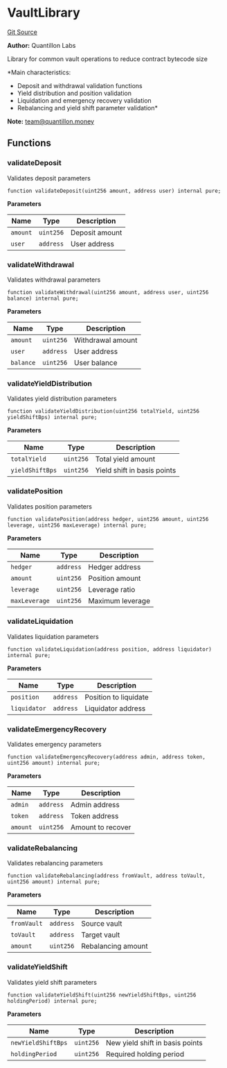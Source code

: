 # VaultLibrary
[Git Source](https://github.com/Quantillon-Labs/smart-contracts/quantillon-protocol/blob/996f4133ba7998f0eb28738b06e228de221fcf63/src/libraries/VaultLibrary.sol)

**Author:**
Quantillon Labs

Library for common vault operations to reduce contract bytecode size

*Main characteristics:
- Deposit and withdrawal validation functions
- Yield distribution and position validation
- Liquidation and emergency recovery validation
- Rebalancing and yield shift parameter validation*

**Note:**
team@quantillon.money


## Functions
### validateDeposit

Validates deposit parameters


```solidity
function validateDeposit(uint256 amount, address user) internal pure;
```
**Parameters**

|Name|Type|Description|
|----|----|-----------|
|`amount`|`uint256`|Deposit amount|
|`user`|`address`|User address|


### validateWithdrawal

Validates withdrawal parameters


```solidity
function validateWithdrawal(uint256 amount, address user, uint256 balance) internal pure;
```
**Parameters**

|Name|Type|Description|
|----|----|-----------|
|`amount`|`uint256`|Withdrawal amount|
|`user`|`address`|User address|
|`balance`|`uint256`|User balance|


### validateYieldDistribution

Validates yield distribution parameters


```solidity
function validateYieldDistribution(uint256 totalYield, uint256 yieldShiftBps) internal pure;
```
**Parameters**

|Name|Type|Description|
|----|----|-----------|
|`totalYield`|`uint256`|Total yield amount|
|`yieldShiftBps`|`uint256`|Yield shift in basis points|


### validatePosition

Validates position parameters


```solidity
function validatePosition(address hedger, uint256 amount, uint256 leverage, uint256 maxLeverage) internal pure;
```
**Parameters**

|Name|Type|Description|
|----|----|-----------|
|`hedger`|`address`|Hedger address|
|`amount`|`uint256`|Position amount|
|`leverage`|`uint256`|Leverage ratio|
|`maxLeverage`|`uint256`|Maximum leverage|


### validateLiquidation

Validates liquidation parameters


```solidity
function validateLiquidation(address position, address liquidator) internal pure;
```
**Parameters**

|Name|Type|Description|
|----|----|-----------|
|`position`|`address`|Position to liquidate|
|`liquidator`|`address`|Liquidator address|


### validateEmergencyRecovery

Validates emergency parameters


```solidity
function validateEmergencyRecovery(address admin, address token, uint256 amount) internal pure;
```
**Parameters**

|Name|Type|Description|
|----|----|-----------|
|`admin`|`address`|Admin address|
|`token`|`address`|Token address|
|`amount`|`uint256`|Amount to recover|


### validateRebalancing

Validates rebalancing parameters


```solidity
function validateRebalancing(address fromVault, address toVault, uint256 amount) internal pure;
```
**Parameters**

|Name|Type|Description|
|----|----|-----------|
|`fromVault`|`address`|Source vault|
|`toVault`|`address`|Target vault|
|`amount`|`uint256`|Rebalancing amount|


### validateYieldShift

Validates yield shift parameters


```solidity
function validateYieldShift(uint256 newYieldShiftBps, uint256 holdingPeriod) internal pure;
```
**Parameters**

|Name|Type|Description|
|----|----|-----------|
|`newYieldShiftBps`|`uint256`|New yield shift in basis points|
|`holdingPeriod`|`uint256`|Required holding period|


